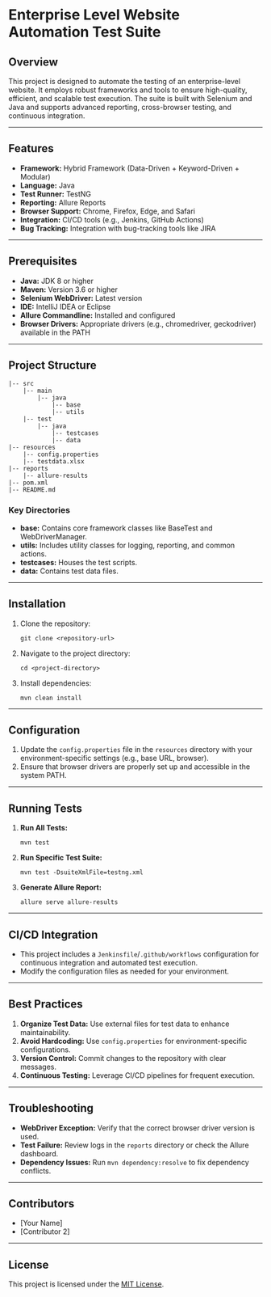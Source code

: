 # Enterprise Level Website Automation Test Suite

## Overview
This project is designed to automate the testing of an enterprise-level website. It employs robust frameworks and tools to ensure high-quality, efficient, and scalable test execution. The suite is built with Selenium and Java and supports advanced reporting, cross-browser testing, and continuous integration.

---

## Features
- **Framework:** Hybrid Framework (Data-Driven + Keyword-Driven + Modular)
- **Language:** Java
- **Test Runner:** TestNG
- **Reporting:** Allure Reports
- **Browser Support:** Chrome, Firefox, Edge, and Safari
- **Integration:** CI/CD tools (e.g., Jenkins, GitHub Actions)
- **Bug Tracking:** Integration with bug-tracking tools like JIRA

---

## Prerequisites
- **Java:** JDK 8 or higher
- **Maven:** Version 3.6 or higher
- **Selenium WebDriver:** Latest version
- **IDE:** IntelliJ IDEA or Eclipse
- **Allure Commandline:** Installed and configured
- **Browser Drivers:** Appropriate drivers (e.g., chromedriver, geckodriver) available in the PATH

---

## Project Structure
```
|-- src
    |-- main
        |-- java
            |-- base
            |-- utils
    |-- test
        |-- java
            |-- testcases
            |-- data
|-- resources
    |-- config.properties
    |-- testdata.xlsx
|-- reports
    |-- allure-results
|-- pom.xml
|-- README.md
```

### Key Directories
- **base:** Contains core framework classes like BaseTest and WebDriverManager.
- **utils:** Includes utility classes for logging, reporting, and common actions.
- **testcases:** Houses the test scripts.
- **data:** Contains test data files.

---

## Installation
1. Clone the repository:
   ```
   git clone <repository-url>
   ```
2. Navigate to the project directory:
   ```
   cd <project-directory>
   ```
3. Install dependencies:
   ```
   mvn clean install
   ```

---

## Configuration
1. Update the `config.properties` file in the `resources` directory with your environment-specific settings (e.g., base URL, browser).
2. Ensure that browser drivers are properly set up and accessible in the system PATH.

---

## Running Tests
1. **Run All Tests:**
   ```
   mvn test
   ```
2. **Run Specific Test Suite:**
   ```
   mvn test -DsuiteXmlFile=testng.xml
   ```
3. **Generate Allure Report:**
   ```
   allure serve allure-results
   ```

---

## CI/CD Integration
- This project includes a `Jenkinsfile`/`.github/workflows` configuration for continuous integration and automated test execution.
- Modify the configuration files as needed for your environment.

---

## Best Practices
1. **Organize Test Data:** Use external files for test data to enhance maintainability.
2. **Avoid Hardcoding:** Use `config.properties` for environment-specific configurations.
3. **Version Control:** Commit changes to the repository with clear messages.
4. **Continuous Testing:** Leverage CI/CD pipelines for frequent execution.

---

## Troubleshooting
- **WebDriver Exception:** Verify that the correct browser driver version is used.
- **Test Failure:** Review logs in the `reports` directory or check the Allure dashboard.
- **Dependency Issues:** Run `mvn dependency:resolve` to fix dependency conflicts.

---

## Contributors
- [Your Name]
- [Contributor 2]

---

## License
This project is licensed under the [MIT License](LICENSE).
